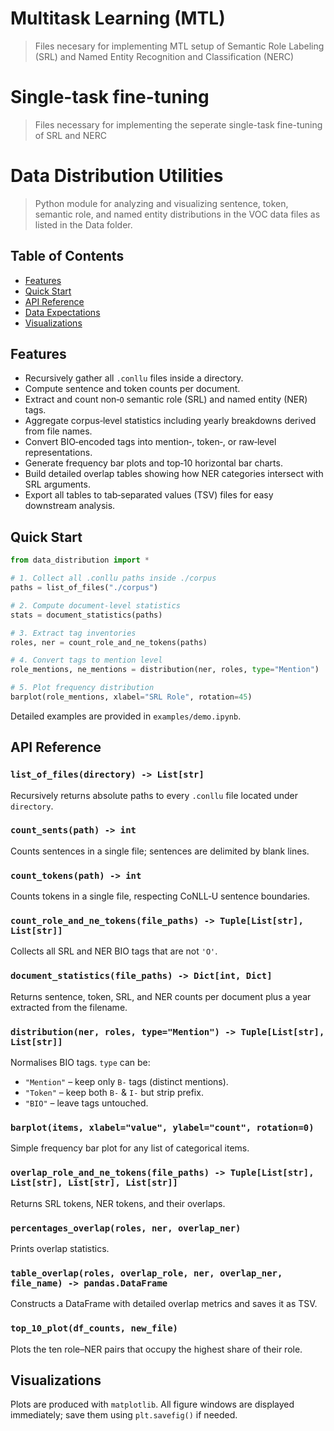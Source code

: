 # Multitask Learning (MTL)

> Files necesary for implementing MTL setup of Semantic Role Labeling (SRL) and Named Entity Recognition and Classification (NERC)

# Single-task fine-tuning

> Files necessary for implementing the seperate single-task fine-tuning of SRL and NERC

# Data Distribution Utilities

> Python module for analyzing and visualizing sentence, token, semantic role, and named entity distributions in the VOC data files as listed in the Data folder.

## Table of Contents
- [Features](#features)
- [Quick Start](#quick-start)
- [API Reference](#api-reference)
- [Data Expectations](#data-expectations)
- [Visualizations](#visualizations)


## Features
- Recursively gather all `.conllu` files inside a directory.
- Compute sentence and token counts per document.
- Extract and count non‑`O` semantic role (SRL) and named entity (NER) tags.
- Aggregate corpus‑level statistics including yearly breakdowns derived from file names.
- Convert BIO‑encoded tags into mention‑, token‑, or raw‑level representations.
- Generate frequency bar plots and top‑10 horizontal bar charts.
- Build detailed overlap tables showing how NER categories intersect with SRL arguments.
- Export all tables to tab‑separated values (TSV) files for easy downstream analysis.

## Quick Start
```python
from data_distribution import *

# 1. Collect all .conllu paths inside ./corpus
paths = list_of_files("./corpus")

# 2. Compute document‑level statistics
stats = document_statistics(paths)

# 3. Extract tag inventories
roles, ner = count_role_and_ne_tokens(paths)

# 4. Convert tags to mention level
role_mentions, ne_mentions = distribution(ner, roles, type="Mention")

# 5. Plot frequency distribution
barplot(role_mentions, xlabel="SRL Role", rotation=45)
```
Detailed examples are provided in `examples/demo.ipynb`.

## API Reference
### `list_of_files(directory) -> List[str]`
Recursively returns absolute paths to every `.conllu` file located under `directory`.

### `count_sents(path) -> int`
Counts sentences in a single file; sentences are delimited by blank lines.

### `count_tokens(path) -> int`
Counts tokens in a single file, respecting CoNLL‑U sentence boundaries.

### `count_role_and_ne_tokens(file_paths) -> Tuple[List[str], List[str]]`
Collects all SRL and NER BIO tags that are not `'O'`.

### `document_statistics(file_paths) -> Dict[int, Dict]`
Returns sentence, token, SRL, and NER counts per document plus a year extracted from the filename.

### `distribution(ner, roles, type="Mention") -> Tuple[List[str], List[str]]`
Normalises BIO tags. `type` can be:
- `"Mention"` – keep only `B-` tags (distinct mentions).
- `"Token"` – keep both `B-` & `I-` but strip prefix.
- `"BIO"` – leave tags untouched.

### `barplot(items, xlabel="value", ylabel="count", rotation=0)`
Simple frequency bar plot for any list of categorical items.

### `overlap_role_and_ne_tokens(file_paths) -> Tuple[List[str], List[str], List[str], List[str]]`
Returns SRL tokens, NER tokens, and their overlaps.

### `percentages_overlap(roles, ner, overlap_ner)`
Prints overlap statistics.

### `table_overlap(roles, overlap_role, ner, overlap_ner, file_name) -> pandas.DataFrame`
Constructs a DataFrame with detailed overlap metrics and saves it as TSV.

### `top_10_plot(df_counts, new_file)`
Plots the ten role–NER pairs that occupy the highest share of their role.


## Visualizations
Plots are produced with `matplotlib`. All figure windows are displayed immediately; save them using `plt.savefig()` if needed.



